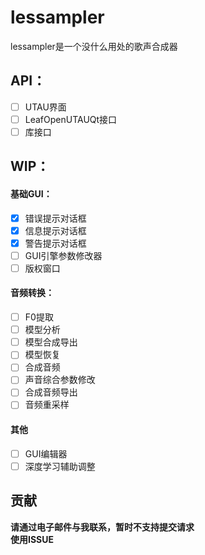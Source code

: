 # lessampler
lessampler是一个没什么用处的歌声合成器

## API：
- [ ] UTAU界面
- [ ] LeafOpenUTAUQt接口
- [ ] 库接口

## WIP：
#### 基础GUI：
- [X] 错误提示对话框
- [X] 信息提示对话框
- [X] 警告提示对话框
- [ ] GUI引擎参数修改器
- [ ] 版权窗口

#### 音频转换：
- [ ] F0提取
- [ ] 模型分析
- [ ] 模型合成导出
- [ ] 模型恢复
- [ ] 合成音频
- [ ] 声音综合参数修改
- [ ] 合成音频导出
- [ ] 音频重采样

#### 其他
- [ ] GUI编辑器
- [ ] 深度学习辅助调整

## 贡献

**请通过电子邮件与我联系，暂时不支持提交请求**  
**使用ISSUE**
